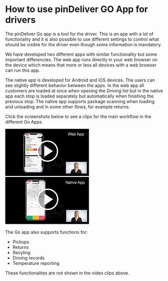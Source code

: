 # How to use pinDeliver GO App for drivers

The pinDeliver Go app is a tool for the driver. This is an app with a lot of functionality and it is also possible to use different settings to control what should be visible for the driver even though some information is mandatory.

We have developed two different apps with similar functionality but some important differencies. The web app runs directly in your web browser on the device which means that more or less all devices with a web browser can run this app.

The native app is developed for Android and iOS devices. The users can see slightly different behavior between the apps. In the web app all customers are loaded at once when opening the *Driving list* but in the native app each stop is loaded separately but automatically when finishing the previous stop. The native app supports package scanning when loading and unloading and in some other flows, for example returns.

Click the screenshots below to see a clips for the main workflow in the different Go Apps.

<p float="right">
<a href="https://youtu.be/tRH7dmEi-X0" target="_blank">
<img alt="Go App Web" src="/images/go_app_web_movieclip_screenshot.png" height="150">
</a>
<a href="https://youtu.be/wSbx6dpNieA" target="_blank">
<img alt="Go App Native" src="/images/go_app_native_movieclip_screenshot.png" height="150">
</a>
</p>

The Go app also supports functions for:
* Pickups
* Returns
* Recyling
* Driving records
* Temperature reporting

These functionalites are not shown in the video clips above.
